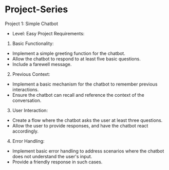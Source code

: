 # Project-Series

Project 1: Simple Chatbot
- Level: Easy
Project Requirements:
1. Basic Functionality:
 - Implement a simple greeting function for the chatbot.
 - Allow the chatbot to respond to at least five basic questions.
 - Include a farewell message.
2. Previous Context:
 - Implement a basic mechanism for the chatbot to remember previous
interactions.
 - Ensure the chatbot can recall and reference the context of the conversation.
3. User Interaction:
 - Create a flow where the chatbot asks the user at least three questions.
 - Allow the user to provide responses, and have the chatbot react accordingly.
4. Error Handling:
 - Implement basic error handling to address scenarios where the chatbot does
not understand the user's input.
 - Provide a friendly response in such cases.
